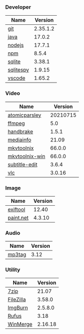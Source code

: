 
### Developer
Name                                                                       | Version
----                                                                       | -------
[git](https://github.com/git-for-windows/git/releases)                     | 2.35.1.2
[java](https://www.oracle.com/java/technologies/downloads/)                | 17.0.2
[nodejs](https://nodejs.org/en/download/current/)                          | 17.7.1
[npm](https://github.com/npm/cli)                                          | 8.5.4
[sqlite](http://www.sqlite.org/download.html)                              | 3.38.1
[sqlitespy](http://www.yunqa.de/delphi/doku.php/products/sqlitespy/index)  | 1.9.15
[vscode](https://code.visualstudio.com/updates)                            | 1.65.2

### Video
Name                                                                       | Version
----                                                                       | -------
[atomicparsley](https://github.com/wez/atomicparsley)                      | 20210715
[ffmpeg](http://www.ffmpeg.org/download.html)                              | 5.0
[handbrake](http://handbrake.fr/downloads.php)                             | 1.5.1
[mediainfo](http://mediaarea.net/us/MediaInfo/Download/Windows)            | 21.09
[mkvtoolnix](http://www.bunkus.org/videotools/mkvtoolnix/downloads.html)   | 66.0.0
[mkvtoolnix-win](http://www.fosshub.com/MKVToolNix.html)                   | 66.0.0
[subtitle-edit](https://github.com/SubtitleEdit/subtitleedit/releases)     | 3.6.4
[vlc](https://www.videolan.org/vlc/download-windows.html)                  | 3.0.16

### Image
Name                                                                       | Version
----                                                                       | -------
[exiftool](http://www.sno.phy.queensu.ca/~phil/exiftool/)                  | 12.40
[paint.net](http://www.getpaint.net/download.html)                         | 4.3.10

### Audio
Name                                                                       | Version
----                                                                       | -------
[mp3tag](http://www.mp3tag.de/en/download.html)                            | 3.12

### Utility
Name                                                                       | Version
----                                                                       | -------
[7zip](http://www.7-zip.org/download.html)                                 | 21.07
[FileZilla](https://filezilla-project.org/download.php?show_all=1)         | 3.58.0
[ImgBurn](http://www.imgburn.com/index.php?act=download)                   | 2.5.8.0
[Rufus](https://github.com/pbatard/rufus/releases)                         | 3.18
[WinMerge](http://winmerge.org/downloads/)                                 | 2.16.18
